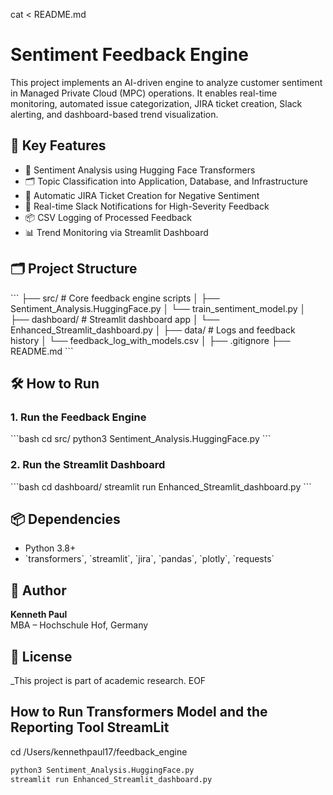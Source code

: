 cat <<EOF > README.md
# Sentiment Feedback Engine

This project implements an AI-driven engine to analyze customer sentiment in Managed Private Cloud (MPC) operations. It enables real-time monitoring, automated issue categorization, JIRA ticket creation, Slack alerting, and dashboard-based trend visualization.

## 🚀 Key Features

- 🧠 Sentiment Analysis using Hugging Face Transformers
- 🗂️ Topic Classification into Application, Database, and Infrastructure
- 🎫 Automatic JIRA Ticket Creation for Negative Sentiment
- 🔔 Real-time Slack Notifications for High-Severity Feedback
- 📦 CSV Logging of Processed Feedback
- 📊 Trend Monitoring via Streamlit Dashboard

## 🗂️ Project Structure

\`\`\`
├── src/                            # Core feedback engine scripts
│   ├── Sentiment_Analysis.HuggingFace.py
│   └── train_sentiment_model.py
│
├── dashboard/                     # Streamlit dashboard app
│   └── Enhanced_Streamlit_dashboard.py
│
├── data/                          # Logs and feedback history
│   └── feedback_log_with_models.csv
│
├── .gitignore
├── README.md
\`\`\`

## 🛠️ How to Run

### 1. Run the Feedback Engine
\`\`\`bash
cd src/
python3 Sentiment_Analysis.HuggingFace.py
\`\`\`

### 2. Run the Streamlit Dashboard
\`\`\`bash
cd dashboard/
streamlit run Enhanced_Streamlit_dashboard.py
\`\`\`

## 📦 Dependencies

- Python 3.8+
- \`transformers\`, \`streamlit\`, \`jira\`, \`pandas\`, \`plotly\`, \`requests\`

## 👤 Author

**Kenneth Paul**  
MBA – Hochschule Hof, Germany  

## 📄 License

_This project is part of academic research.
EOF



## How to Run Transformers Model and the Reporting Tool StreamLit

cd /Users/kennethpaul17/feedback_engine
```bash
python3 Sentiment_Analysis.HuggingFace.py
streamlit run Enhanced_Streamlit_dashboard.py
